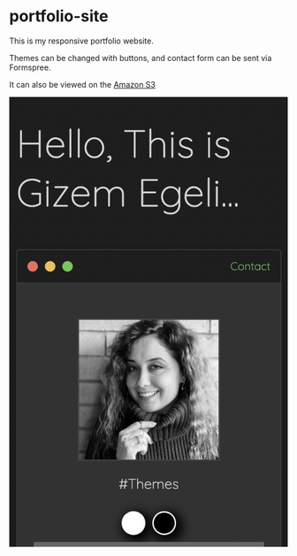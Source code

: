 # portfolio-site

This is my responsive portfolio website.

Themes can be changed with buttons, and contact form can be sent via Formspree.

It can also be viewed on the [Amazon S3](http://gizemeg-portfolio.s3-website.us-east-2.amazonaws.com/)

![](images/portfolio-screen.png)

